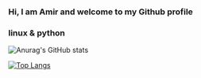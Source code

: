 ### Hi, I am Amir and welcome to my Github profile
### linux & python

![Anurag's GitHub stats](https://github-readme-stats.vercel.app/api?username=amirrahimii&show_icons=true&theme=tokyonight)

[![Top Langs](https://github-readme-stats.vercel.app/api/top-langs/?username=amirrahimii&layout=compact&theme=tokyonight)](https://github.com/amirrahimii)
